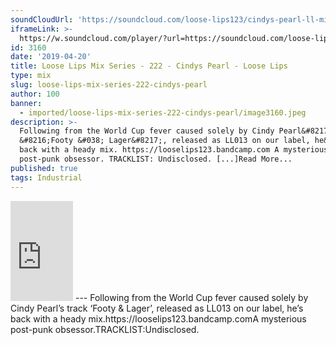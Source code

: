 ```yaml
---
soundCloudUrl: 'https://soundcloud.com/loose-lips123/cindys-pearl-ll-mix'
iframeLink: >-
  https://w.soundcloud.com/player/?url=https://soundcloud.com/loose-lips123/cindys-pearl-ll-mix&color=00aabb&auto_play=false&hide_related=false&show_comments=true&show_user=true&show_reposts=false
id: 3160
date: '2019-04-20'
title: Loose Lips Mix Series - 222 - Cindys Pearl - Loose Lips
type: mix
slug: loose-lips-mix-series-222-cindys-pearl
author: 100
banner:
  - imported/loose-lips-mix-series-222-cindys-pearl/image3160.jpeg
description: >-
  Following from the World Cup fever caused solely by Cindy Pearl&#8217;s track
  &#8216;Footy &#038; Lager&#8217;, released as LL013 on our label, he&#8217;s
  back with a heady mix. https://looselips123.bandcamp.com A mysterious
  post-punk obsessor. TRACKLIST: Undisclosed. [...]Read More...
published: true
tags: Industrial
---
```

<iframe id="sc-widget" title="title" width="100" height="160" scrolling="no" frameborder="yes" allow="autoplay" src="https://w.soundcloud.com/player/?url=https://soundcloud.com/loose-lips123/cindys-pearl-ll-mix&amp;color=00aabb&amp;auto_play=false&amp;hide_related=false&amp;show_comments=true&amp;show_user=true&amp;show_reposts=false"></iframe>
---
Following from the World Cup fever caused solely by Cindy Pearl’s track ‘Footy & Lager’, released as LL013 on our label, he’s back with a heady mix.https://looselips123.bandcamp.comA mysterious post-punk obsessor.TRACKLIST:Undisclosed.